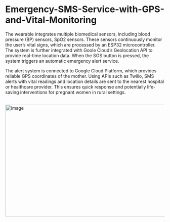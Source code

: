 # Emergency-SMS-Service-with-GPS-and-Vital-Monitoring

The wearable integrates multiple biomedical sensors, including blood pressure (BP) sensors, SpO2 sensors. These sensors continuously monitor the user’s vital signs, which are processed by an ESP32 microcontroller. The system is further integrated with Goole Cloud’s Geolocation API to provide real-time location data. When the SOS button is pressed, the system triggers an automatic emergency alert service.

The alert system is connected to Google Cloud Platform, which    provides reliable GPS coordinates       of the mother. Using APIs such as Twilio, SMS alerts with vital readings and location details are sent to the nearest hospital or healthcare provider. This ensures quick response and potentially life-saving interventions for pregnant         women in rural settings.

<br>


<img width="531" height="354" alt="image" src="https://github.com/user-attachments/assets/37f2bfed-7fae-4900-88a7-0c7936546513" />
